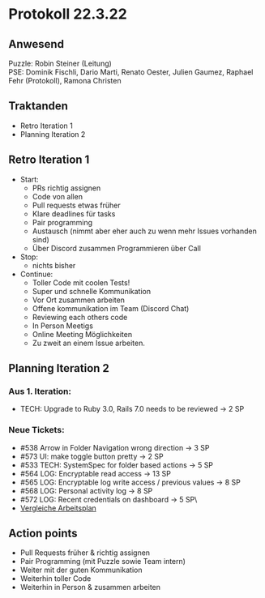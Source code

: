 # Protokoll 22.3.22

## Anwesend
Puzzle: Robin Steiner (Leitung)\
PSE: Dominik Fischli, Dario Marti, Renato Oester, Julien Gaumez, Raphael Fehr (Protokoll), Ramona Christen

## Traktanden
* Retro Iteration 1
* Planning Iteration 2

## Retro Iteration 1
* Start:
  * PRs richtig assignen 
  * Code von allen 
  * Pull requests etwas früher 
  * Klare deadlines für tasks
  * Pair programming 
  * Austausch (nimmt aber eher auch zu wenn mehr Issues vorhanden sind) 
  * Über Discord zusammen Programmieren über Call 
* Stop:
  * nichts bisher 
* Continue:  
  * Toller Code mit coolen Tests!
  * Super und schnelle Kommunikation
  * Vor Ort zusammen arbeiten 
  * Offene kommunikation im Team (Discord Chat)
  * Reviewing each others code 
  * In Person Meetigs
  * Online Meeting Möglichkeiten
  * Zu zweit an einem Issue arbeiten.
 
## Planning Iteration 2
### Aus 1. Iteration:
* TECH: Upgrade to Ruby 3.0, Rails 7.0 needs to be reviewed -> 2 SP
### Neue Tickets:
* #538 Arrow in Folder Navigation wrong direction -> 3 SP
* #573 UI: make toggle button pretty -> 2 SP
* #533 TECH: SystemSpec for folder based actions -> 5 SP
* #564 LOG: Encryptable read access -> 13 SP
* #565 LOG: Encryptable log write access / previous values -> 8 SP
* #568 LOG: Personal activity log -> 8 SP
* #572 LOG: Recent credentials on dashboard -> 5 SP\
* [Vergleiche Arbeitsplan](https://github.com/RamonaChristen/PSE-Documents/blob/main/Arbeitsplan.md)


## Action points
* Pull Requests früher & richtig assignen
* Pair Programming (mit Puzzle sowie Team intern)
* Weiter mit der guten Kommunikation
* Weiterhin toller Code
* Weiterhin in Person & zusammen arbeiten
